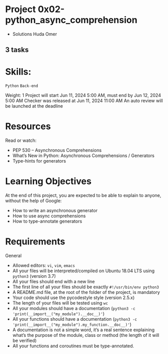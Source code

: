 # Project 0x02-python_async_comprehension
- Solutions Huda Omer
## 3 tasks

# Skills:

`Python`
`Back-end`

 Weight: 1
 Project will start Jun 11, 2024 5:00 AM, must end by Jun 12, 2024 5:00 AM
 Checker was released at Jun 11, 2024 11:00 AM
 An auto review will be launched at the deadline


# Resources
Read or watch:

- PEP 530 – Asynchronous Comprehensions
- What’s New in Python: Asynchronous Comprehensions / Generators
- Type-hints for generators

# Learning Objectives
At the end of this project, you are expected to be able to explain to anyone, without the help of Google:

- How to write an asynchronous generator
- How to use async comprehensions
- How to type-annotate generators

# Requirements
General
- Allowed editors: `vi`, `vim`, `emacs`
- All your files will be interpreted/compiled on Ubuntu 18.04 LTS using `python3` (version 3.7)
- All your files should end with a new line
- The first line of all your files should be exactly `#!/usr/bin/env python3`
- A README.md file, at the root of the folder of the project, is mandatory
- Your code should use the pycodestyle style (version 2.5.x)
- The length of your files will be tested using `wc`
- All your modules should have a documentation (`python3 -c 'print(__import__("my_module").__doc__)'`)
- All your functions should have a documentation (`python3 -c 'print(__import__("my_module").my_function.__doc__)'`)
- A documentation is not a simple word, it’s a real sentence explaining what’s the purpose of the module, class or method (the length of it will be verified)
- All your functions and coroutines must be type-annotated.
